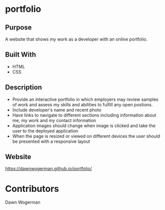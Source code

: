 # portfolio

## Purpose
A website that shows my work as a developer with an online portfolio.

## Built With
* HTML
* CSS

## Description
- Provide an interactive portfolio in which employers may review samples of work and assess my skills and abilities to fulfill any open postions.
- Include developer's name and recent photo
- Have links to navigate to different sections including information about me, my work and my contact information
- Application images should change when image is clicked and take the user to the deployed application
- When the page is resized or viewed on different devices the user should be presented with a responsive layout

## Website
 https://dawnwogerman.github.io/portfolio/

 # Contributors
 Dawn Wogerman
